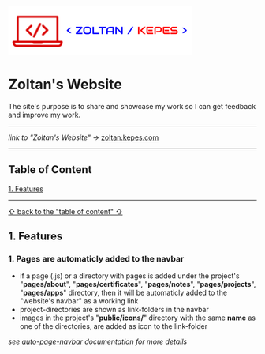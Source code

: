 ![Zoltan's logo](./assets/images/logo/zoltan_logo.png)

# Zoltan's Website

The site's purpose is to share and showcase my work so I can get feedback and improve my work.

---

_link to "Zoltan's Website" ->_ [zoltan.kepes.com](https://www.zoltankepes.com/)

---

## Table of Content

[1. Features](#1-features)

---

[&#X21e7; back to the "table of content" &#X21e7;](#table-of-content)

## 1. Features

### 1. Pages are automaticly added to the navbar

- if a page (.js) or a directory with pages is added under the project's "**pages/about**", "**pages/certificates**", "**pages/notes**", "**pages/projects**", "**pages/apps**" directory, then it will be automaticly added to the "website's navbar" as a working link
- project-directories are shown as link-folders in the navbar
- images in the project's "**public/icons/**" directory with the same **name** as one of the directories, are added as icon to the link-folder

_see [auto-page-navbar](./assets/documentation/auto-page-navbar.md) documentation for more details_
